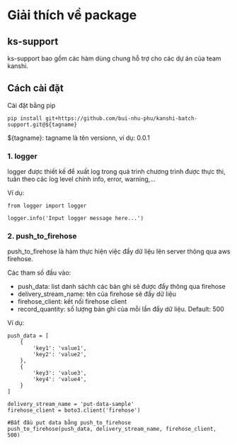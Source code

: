 # Giải thích về package

## ks-support
ks-support bao gồm các hàm dùng chung hỗ trợ cho các dự án của team kanshi.

## Cách cài đặt
Cài đặt bằng pip
```
pip install git+https://github.com/bui-nhu-phu/kanshi-batch-support.git@${tagname}
```
${tagname}: tagname là tên versionn, ví dụ: 0.0.1

### 1. logger
logger được thiết kế để xuất log trong quá trình chương trình được thực thi, tuân theo các log level chính info, error, warning,...

Ví dụ:
```
from logger import logger

logger.info('Input logger message here...')
```

### 2. push_to_firehose
push_to_firehose là hàm thực hiện việc đẩy dữ liệu lên server thông qua aws firehose.

Các tham số đầu vào:
- push_data: list danh sáchh các bản ghi sẽ được đẩy thông qua firehose
- delivery_stream_name: tên của firehose sẽ đẩy dữ liệu
- firehose_client: kết nối firehose client
- record_quantity: số lượng bản ghi của mỗi lần đẩy dữ liệu. Default: 500

Ví dụ:
```
push_data = [
    {
        'key1': 'value1',
        'key2': 'value2',
    },
    {
        'key3': 'value3',
        'key4': 'value4',
    }
]

delivery_stream_name = 'put-data-sample'
firehose_client = boto3.client('firehose')

#Bắt đầu put data bằng push_to_firehose
push_to_firehose(push_data, delivery_stream_name, firehose_client, 500)
```
